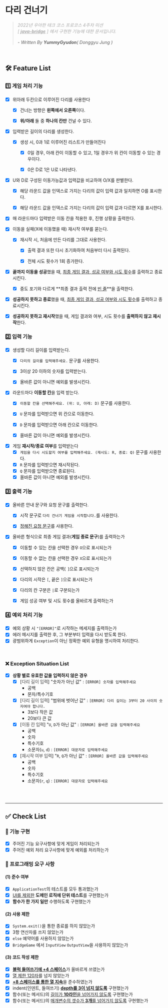 # 다리 건너기
> <span style="color:darkgrey">_2022년 우아한 테크 코스 프로코스 4주차 미션 <br/>[ <u>**java-bridge**</u> ] 에서 구현한 기능에 대한 문서입니다._</span>
> <br/><br/> - _Written By **YummyGyudon**( Donggyu Jung )_

<br/>

## 🛠 Feature List
### 1️⃣ 게임 처리 기능
- [x] 위아래 두칸으로 이루어진 다리를 사용한다
  - [x] 건너는 방향은 **왼쪽에서 오른쪽**이다.
  - [x] **위/아래** 둘 중 **하나의 칸만** 건널 수 있다.


- [x] 입력받은 길이의 다리를 생성한다.
  - [x] 생성 시, 0과 1로 이루어진 리스트가 만들어진다 
    - [x] 0일 경우, 아래 칸이 이동할 수 있고, 1일 경우가 위 칸이 이동할 수 있는 경우이다.
    - [x] 0은 D로 1은 U로 나타낸다. 


- [x] U와 D로 구성된 이동가능값과 입력값을 비교하여 O/X를 판별한다.
  - [x] 해당 라운드 값을 인덱스로 가지는 다리의 값이 입력 값과 일치하면 O를 표시한다.
  - [x] 해당 라운드 값을 인덱스로 가지는 다리의 값이 입력 값과 다르면 X를 표시한다.

  
- [x] 매 라운드마다 입력받은 이동 칸을 적용한 후, 진행 상황을 출력한다.
- [x] 이동을 실패(X에 이동했을 때) 재시작 여부를 묻는다.
  - [x] 재시작 시, 처음에 만든 다리를 그대로 사용한다.
    - [x] 출력 결과 또한 다시 초기화하여 처음부터 다시 출력된다.
    - [x] 전체 시도 횟수가 1회 증가한다.


- [x] **끝까지 이동을 성공**했을 때, <u>최종 게임 결과, 성공 여부와 시도 횟수</u>를 출력하고 종료시킨다.
  - [x] 중도 포기와 다르게 **최종 결과 출력 전에 <u>빈 줄</u>**을 출력한다.
- [x] **성공하지 못하고 종료**했을 때, <u>최종 게임 결과, 성공 여부와 시도 횟수</u>를 출력하고 종료시킨다.
- [x] **성공하지 못하고 재시작**했을 때, 게임 결과와 여부, 시도 횟수를 **출력하지 않고 재시작**한다.


### 2️⃣ 입력 기능
- [x] 생성할 다리 길이를 입력받는다.
  - [x] `다리의 길이를 입력해주세요.` 문구를 사용한다.
  - [x] 3이상 20 이하의 숫자를 입력받는다.
  - [x] 올바른 값이 아니면 예외를 발생시킨다.


- [x] 라운드마다 **이동할 칸**을 입력 받는다.
  - [x] `이동할 칸을 선택해주세요. (위: U, 아래: D)` 문구를 사용한다.
  - [x] `U` 문자를 입력받으면 위 칸으로 이동한다.
  - [x] `D` 문자를 입력받으면 아래 칸으로 이동한다.
  - [x] 올바른 값이 아니면 예외를 발생시킨다.


- [x] 게임 **재시작/종료 여부**를 입력받는다
  - [x] `게임을 다시 시도할지 여부를 입력해주세요. (재시도: R, 종료: Q)` 문구를 사용한다.
  - [x] `R` 문자를 입력받으면 재시작된다.
  - [x] `Q` 문자를 입력받으면 종료된다.
  - [x] 올바른 값이 아니면 예외를 발생시킨다.

### 3️⃣ 출력 기능
- [x] 올바른 안내 문구와 요청 문구를 출력한다.
  - [x] 시작 문구로 `다리 건너기 게임을 시작합니다.`를 사용한다.
  - [x] [정해진 요청 문구](#2️⃣-입력-기능)를 사용한다.


- [x] 올바른 형식으로 최종 게임 결과(**게임 종료 문구**)를 출력하는가
  - [x] 이동할 수 있는 칸을 선택한 경우 `O`으로 표시되는가
  - [x] 이동할 수 없는 칸을 선택한 경우 `X`으로 표시되는가
  - [x] 선택하지 않은 칸은 공백(` `)으로 표시되는가
  - [x] 다리의 시작은 `[`, 끝은 `]`으로 표시되는가
  - [x] 다리의 칸 구분은 ` | `로 구분되는가
  - [x] 게임 성공 여부 및 시도 횟수를 올바르게 출력하는가


### 4️⃣ 예외 처리 기능
- [x] 예외 상황 시 `"[ERROR]"`로 시작하는 메세지를 출력하는가
- [x] 에러 메시지를 출력한 후, 그 부분부터 입력을 다시 받도록 한다.
- [x] 광범위하게 `Exception`이 아닌 정확한 예외 유형을 명시하여 처리한다.

<br/>

### ❌ Exception Situation List

- [x] **상황 별로 유효한 값을 입력하지 않은 경우** 
  - [x] [<span style="color:grey">**다리 길이 입력**</span>] "숫자가 아닌 값" : `[ERROR] 숫자를 입력해주세요`
    - 공백
    - 문자/특수기호
  - [x] [<span style="color:grey">**다리 길이 입력**</span>] "범위에 벗어난 값" : `[ERROR] 다리 길이는 3부터 20 사이의 숫자여야 합니다.`
    - 3보다 작은 값
    - 20보다 큰 값
  - [x] [<span style="color:grey">**이동 칸 입력**</span>] "`U`, `D`가 아닌 값" : `[ERROR] 올바른 값을 입력해주세요`
    - 공백
    - 숫자
    - 특수기호
    - 소문자(`u`, `d`) : `[ERROR] 대문자로 입력해주세요`
  - [x] [<span style="color:grey">**재시작 여부 입력**</span>] "`R`, `Q`가 아닌 값" : `[ERROR] 올바른 값을 입력해주세요`
    - 공백
    - 숫자
    - 특수기호
    - 소문자(`r`, `q`) : `[ERROR] 대문자로 입력해주세요`




<br/>
<br/>

---
## ✅ Check List
### 🚀 기능 구현
- [x] 주어진 기능 요구사항에 맞게 게임이 처리되는가
- [x] 주어진 예외 처리 요구사항에 맞게 예외를 처리하는가

### 🎯 프로그래밍 요구 사항
#### (1) 준수 여부
- [x] `ApplicationTest`의 테스트를 모두 통과했는가
- [x] <u>UI를 제외한</u> **도메인 로직에 단위 테스트**를 구현했는가
- [x] **함수가 한 가지 일만** 수행하도록 구현했는가
 
#### (2) 사용 제한
- [x] `System.exit()`을 통한 종료를 하지 않았는가
- [x] 3항 연산자를 쓰지 않았는가
- [x] `else` 예약어를 사용하지 않았는가
- [x] `BridgeGame`  에서 `InputView` `OutputView`을 사용하지 않았는가

#### (3) 코드 작성 제한
- [x] <u>**블럭 들여쓰기에 +4 스페이스**</u>가 올바르게 쓰였는가
- [x] <u>열 제한 120자</u>를 넘지 않았는가
- [x] <u>**+8 스페이스를 통한 열 지속**</u>을 준수하였는가
- [x] indent(인덴트, 들여쓰기) <u>**depth를 3이 넘지 않도록**</u> 구현했는가
- [x] 함수(또는 메서드)의 <u>길이가 **10라인**을 넘어가지 않도록</u> 구현했는가
- [x] 함수(또는 메서드)의 <u>매개변수의 갯수가 **3개**를 넘어가지 않도록</u> 구현했는가
